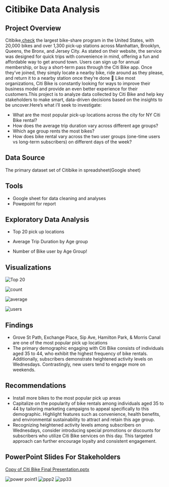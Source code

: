 # Citibike Data Analysis

## Project Overview
 Citibike,[check](https://citibikenyc.com/how-it-works) the largest bike-share program in the United States, with 20,000 bikes and over 1,300 pick-up stations across Manhattan, Brooklyn, Queens, the Bronx, and Jersey City. As stated on their website, the service was designed for quick trips with convenience in mind, offering a fun and affordable way to get around town. Users can sign up for annual membership, or buy a short-term pass through the Citi Bike app. Once they’ve joined, they simply locate a nearby bike, ride around as they please, and return it to a nearby station once they’re done 🚴
Like most organizations, Citi Bike is constantly looking for ways to improve their business model and provide an even better experience for their customers.This project is to analyze data collected by Citi Bike  and help key stakeholders to make smart, data-driven decisions based on the insights to be uncover.Here’s what i’ll seek to investigate:
- What are the most popular pick-up locations across the city for NY Citi Bike rental?
- How does the average trip duration vary across different age groups?
- Which age group rents the most bikes?
- How does bike rental vary across the two user groups (one-time users vs long-term subscribers) on different days of the week?
## Data Source
The primary dataset set of Citibike in spreadsheet(Google sheet)
## Tools
- Google sheet for data cleaning and analyses
- Powepoint for report
## Exploratory Data Analysis
- Top 20 pick up locations
- Average Trip Duration by Age group

- Number of Bike user by Age Group!
## Visualizations
![Top 20](https://github.com/Aanu123/Citibike/assets/109156509/49154637-5afa-4209-b0dd-69f22c4017a4)

![count](https://github.com/Aanu123/Citibike/assets/109156509/d2919dd6-16a8-4c7d-8a2a-c301c344dfce) 

![average](https://github.com/Aanu123/Citibike/assets/109156509/ad738e18-7b05-4840-b927-8db1d873f381)

![users](https://github.com/Aanu123/Citibike/assets/109156509/623918cd-dd47-4dae-a923-b5a477102817)

## Findings
- Grove St Path, Exchange Place, Sip Ave, Hamilton Park, & Morris Canal are one of the most popular pick up locations
- The primary demographic engaging with Citi Bike consists of individuals aged 35 to 44, who exhibit the highest frequency of bike rentals. Additionally, subscribers demonstrate heightened activity levels on Wednesdays. Contrastingly, new users tend to engage more on weekends.

## Recommendations
- Install more bikes to the most popular pick up areas
- Capitalize on the popularity of bike rentals among individuals aged 35 to 44 by tailoring marketing campaigns to appeal specifically to this demographic. Highlight features such as convenience, health benefits, and environmental sustainability to attract and retain this age group.
- Recognizing heightened activity levels among subscribers on Wednesdays, consider introducing special promotions or discounts for subscribers who utilize Citi Bike services on this day. This targeted approach can further encourage loyalty and consistent engagement.
## PowerPoint Slides For Stakeholders

[Copy of Citi Bike Final Presentation.pptx](https://github.com/Aanu123/Citibike/files/13588045/Copy.of.Citi.Bike.Final.Presentation.pptx)

![power point1](https://github.com/Aanu123/Citibike/assets/109156509/508f4f27-c53d-4910-b381-45b2404be6a6)
![ppp2](https://github.com/Aanu123/Citibike/assets/109156509/d31a8af2-4eed-4f83-88e2-427deef41b20)
![pp33](https://github.com/Aanu123/Citibike/assets/109156509/42dbd6b4-fa6b-40f7-ba17-a3c1bb986edd)








